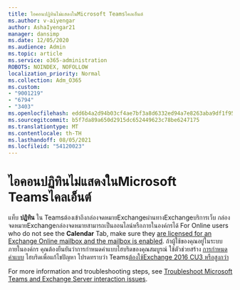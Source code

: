 ```yaml
---
title: ไอคอนปฏิทินไม่แสดงในMicrosoft Teamsไคลเอ็นต์
ms.author: v-aiyengar
author: AshaIyengar21
manager: dansimp
ms.date: 12/05/2020
ms.audience: Admin
ms.topic: article
ms.service: o365-administration
ROBOTS: NOINDEX, NOFOLLOW
localization_priority: Normal
ms.collection: Adm_O365
ms.custom:
- "9001219"
- "6794"
- "3403"
ms.openlocfilehash: edd6b4a2d94b03cf4ae7bf3a8d6332ed94a7e8263aba9df1f9588eecbd0ce05a
ms.sourcegitcommit: b5f7da89a650d2915dc652449623c78be6247175
ms.translationtype: MT
ms.contentlocale: th-TH
ms.lasthandoff: 08/05/2021
ms.locfileid: "54120023"
---
```

# <a name="calendar-icon-isnt-showing-in-microsoft-teams-client"></a>ไอคอนปฏิทินไม่แสดงในMicrosoft Teamsไคลเอ็นต์

แท็บ **ปฏิทิน** ใน Teamsต้องเข้าถึงกล่องจดหมายExchangeผ่านทางExchangeบริการเว็บ กล่องจดหมายExchangeกล่องจดหมายสามารถเป็นออนไลน์หรือภายในองค์กรได้ For Online users who do not see the **Calendar** Tab, make sure they [are licensed for an Exchange Online mailbox and the mailbox is enabled](https://docs.microsoft.com/exchange/recipients-in-exchange-online/create-user-mailboxes). ถ้าผู้ใช้ของคุณอยู่ในระบบภายในองค์กร คุณต้องยืนยันว่าการกําหนดค่าแบบไฮบริดของคุณสมบูรณ์ ใช้ตัวช่วยสร้าง [การกําหนดค่าแบบ](https://docs.microsoft.com/exchange/hybrid-deployment/hybrid-agent) ไฮบริดเพื่อแก้ไขปัญหา โปรดทราบว่า Teams[ต้องใช้Exchange 2016 CU3 หรือสูงกว่า](https://docs.microsoft.com/microsoftteams/exchange-teams-interact)

For more information and troubleshooting steps, see [Troubleshoot Microsoft Teams and Exchange Server interaction issues](https://docs.microsoft.com/microsoftteams/troubleshoot/known-issues/teams-exchange-interaction-issue).
